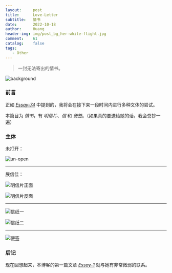 ```yaml
---
layout:     post
title:      Love-Letter
subtitle:   情书
date:       2022-10-18
author:     Huang
header-img: img/post_bg_her-white-flight.jpg
comment:    61
catalog:    false
tags:
   - Other
---
```


> 一封无法寄出的情书。

![background](https://huang-feiyu.github.io/img/post_bg_her-white-flight.jpg)

### 前言

正如 [*Essay-74*](https://xn--29s704loyd.com/2022/10/09/Essay-74/) 中提到的，我将会在接下来一段时间内进行多种文体的尝试。

本篇目为 *情书*，有 *明信片*、*信* 和 *便签*。（如果真的要送给她的话，我会誊抄一遍）

### 主体

未打开：

![un-open](https://huang-feiyu.github.io/img/letter-0.jpg)

---

展信佳：

![明信片正面](https://huang-feiyu.github.io/img/letter-1.jpg)

![明信片反面](https://huang-feiyu.github.io/img/letter-2.jpg)

---

![信纸一](https://huang-feiyu.github.io/img/letter-3.jpg)

![信纸二](https://huang-feiyu.github.io/img/letter-4.jpg)

---

![便签](https://huang-feiyu.github.io/img/letter-5.jpg)

### 后记

现在回想起来，本博客的第一篇文章 [*Essay-1*](https://xn--29s704loyd.com/2021/05/10/Essay-1/) 就与她有非常微弱的联系。
